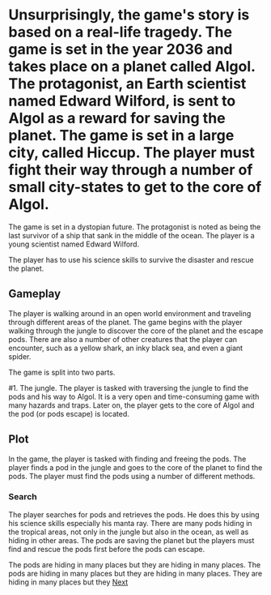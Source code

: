 # Unsurprisingly, the game's story is based on a real-life tragedy. The game is set in the year 2036 and takes place on a planet called Algol. The protagonist, an Earth scientist named Edward Wilford, is sent to Algol as a reward for saving the planet. The game is set in a large city, called Hiccup. The player must fight their way through a number of small city-states to get to the core of Algol.

The game is set in a dystopian future. The protagonist is noted as being the last survivor of a ship that sank in the middle of the ocean. The player is a young scientist named Edward Wilford.

The player has to use his science skills to survive the disaster and rescue the planet.

## Gameplay

The player is walking around in an open world environment and traveling through different areas of the planet. The game begins with the player walking through the jungle to discover the core of the planet and the escape pods. There are also a number of other creatures that the player can encounter, such as a yellow shark, an inky black sea, and even a giant spider.

The game is split into two parts.

#1. The jungle. The player is tasked with traversing the jungle to find the pods and his way to Algol. It is a very open and time-consuming game with many hazards and traps. Later on, the player gets to the core of Algol and the pod (or pods escape) is located.

## Plot

In the game, the player is tasked with finding and freeing the pods. The player finds a pod in the jungle and goes to the core of the planet to find the pods. The player must find the pods using a number of different methods.

###

### Search

The player searches for pods and retrieves the pods. He does this by using his science skills especially his manta ray. There are many pods hiding in the tropical areas, not only in the jungle but also in the ocean, as well as hiding in other areas. The pods are saving the planet but the players must find and rescue the pods first before the pods can escape.

The pods are hiding in many places but they are hiding in many places. The pods are hiding in many places but they are hiding in many places. They are hiding in many places but they
[Next](457.md)